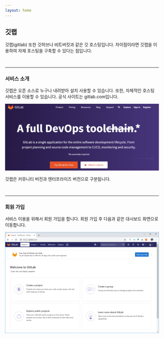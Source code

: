```yaml
---
layout: home
---
```

## 깃랩
깃랩(gitlab) 또한 깃허브나 비트버킷과 같은 깃 호스팅입니다. 차이점이라면 깃랩을 이용하여 자체 호스팅을 구축할 수 있다는 점입니다.

<br>
<hr>

### 서비스 소개
깃랩은 오픈 소스로 누구나 내려받아 설치 사용할 수 있습니다. 또한, 자체적인 호스팅 서비스를 이용할 수 있습니다. 공식 사이트는 gitlab.com입니다.

![호스팅](./img/gitlab_01.png) 

깃랩은 커뮤니티 버전과 엔터프라이즈 버전으로 구분됩니다.

<br>
<hr>

### 회원 가입
서비스 이용을 위해서 회원 가입을 합니다. 회원 가입 후 다음과 같은 대시보드 화면으로 이동합니다.

![호스팅](./img/gitlab_02.png)  

<br><br><br>